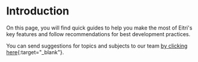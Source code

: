 # Introduction

On this page, you will find quick guides to help you make the most of Eitri's key features and follow recommendations for best development practices.

You can send suggestions for topics and subjects to our team [by clicking here](https://forms.gle/7ompyzJQBAxpptUd9){:target="_blank"}.
